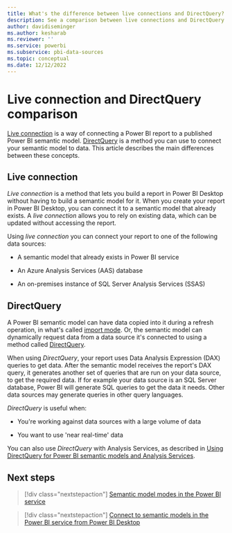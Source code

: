 ```yaml
---
title: What's the difference between live connections and DirectQuery?
description: See a comparison between live connections and DirectQuery
author: davidiseminger
ms.author: kesharab
ms.reviewer: ''
ms.service: powerbi
ms.subservice: pbi-data-sources
ms.topic: conceptual
ms.date: 12/12/2022
---
```


# Live connection and DirectQuery comparison

[Live connection](desktop-report-lifecycle-datasets.md#using-a-power-bi-service-live-connection-for-report-lifecycle-management) is a way of connecting a Power BI report to a published Power BI semantic model. [DirectQuery](refresh-data.md#semantic-models-in-directquery-mode) is a method you can use to connect your semantic model to data. This article describes the main differences between these concepts.

## Live connection

*Live connection* is a method that lets you build a report in Power BI Desktop without having to build a semantic model for it. When you create your report in Power BI Desktop, you can connect it to a semantic model that already exists. A *live connection* allows you to rely on existing data, which can be updated without accessing the report. 

Using *live connection* you can connect your report to one of the following data sources:

* A semantic model that already exists in Power BI service

* An Azure Analysis Services (AAS) database  

* An on-premises instance of SQL Server Analysis Services (SSAS)

## DirectQuery

A Power BI semantic model can have data copied into it during a refresh operation, in what's called [import mode](service-dataset-modes-understand.md#import-mode). Or, the semantic model can dynamically request data from a data source it's connected to using a method called [DirectQuery](service-dataset-modes-understand.md#directquery-mode).

When using *DirectQuery*, your report uses Data Analysis Expression (DAX) queries to get data. After the semantic model receives the report's DAX query, it generates another set of queries that are run on your data source, to get the required data. If for example your data source is an SQL Server database, Power BI will generate SQL queries to get the data it needs. Other data sources may generate queries in other query languages.

*DirectQuery* is useful when:

* You're working against data sources with a large volume of data

* You want to use 'near real-time' data

You can also use *DirectQuery* with Analysis Services, as described in [Using DirectQuery for Power BI semantic models and Analysis Services](desktop-directquery-datasets-azure-analysis-services.md).

## Next steps

>[!div class="nextstepaction"]
>[Semantic model modes in the Power BI service](service-dataset-modes-understand.md)

>[!div class="nextstepaction"]
>[Connect to semantic models in the Power BI service from Power BI Desktop](desktop-report-lifecycle-datasets.md)
